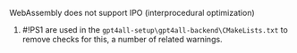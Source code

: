 WebAssembly does not support IPO (interprocedural optimization)
1. #!PS1 are used in the `gpt4all-setup\gpt4all-backend\CMakeLists.txt` to remove checks for this, a number of related warnings.